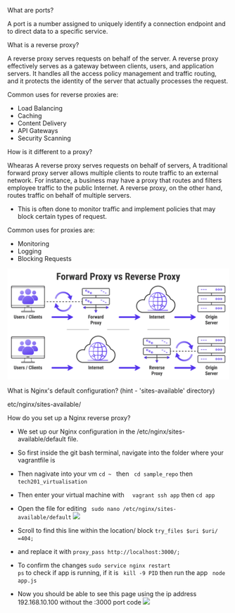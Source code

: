 What are ports?  

A port is  a number assigned to uniquely identify a connection endpoint and to direct data to a specific service.  

What is a reverse proxy?   

A reverse proxy serves requests on behalf of the server.
A reverse proxy effectively serves as a gateway between clients, users, and application servers. It handles all the access policy management and traffic routing, and it protects the identity of the server that actually processes the request.

Common uses for reverse proxies are:
- Load Balancing
- Caching
- Content Delivery
- API Gateways
- Security Scanning



How is it different to a proxy?

Whearas A reverse proxy serves requests on behalf of servers, A traditional forward proxy server allows multiple clients to route traffic to an external network. For instance, a business may have a proxy that routes and filters employee traffic to the public Internet. A reverse proxy, on the other hand, routes traffic on behalf of multiple servers.

- This is often done to monitor traffic and implement policies that may block certain types of request. 

Common uses for proxies are:
- Monitoring
- Logging
- Blocking Requests

<img src="Proxies.png">

 
What is Nginx's default configuration? (hint - 'sites-available' directory)

etc/nginx/sites-available/

How do you set up a Nginx reverse proxy?
- We set up our Nginx configuration in the /etc/nginx/sites-available/default file.
- So first inside the git bash terminal, navigate into the folder where your vagrantfile is 
- Then nagivate into your vm 
```cd ~ ```  then  ```  cd sample_repo ```  then ```  tech201_virtualisation```
- Then enter your virtual machine with ```  vagrant ssh app``` then ```cd app```
- Open the file for editing
``` sudo nano /etc/nginx/sites-available/default```
![](sites_available.png)  

- Scroll to find this line within the location/ block 
```try_files $uri $uri/ =404;```
- and replace it with 
```proxy_pass http://localhost:3000/;```
- To confirm the changes
```sudo service nginx restart```  
```ps```   to check if app is running, if it is 
``` kill -9 PID```  then run the app
``` node app.js```
- Now you should be able to see this page using the ip address 192.168.10.100 without the :3000 port code
![](reverse_proxy.png)